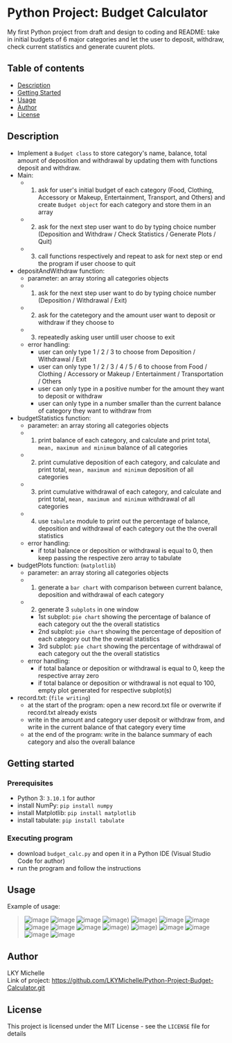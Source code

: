 # Python Project: Budget Calculator
My first Python project from draft and design to coding and README: take in initial budgets of 6 major categories and let the user to deposit, withdraw, check current statistics and generate cuurent plots.
## Table of contents
* [Description](#description)
* [Getting Started](#getting-started)
* [Usage](#usage)
* [Author](#author)
* [License](#license)
## Description
* Implement a `Budget class` to store category's name, balance, total amount of deposition and withdrawal by updating them with functions deposit and withdraw.
* Main: 
	* 1. ask for user's initial budget of each category (Food, Clothing, Accessory or Makeup, Entertainment, Transport, and Others) and create `Budget object` for each category and store them in an array
  * 2. ask for the next step user want to do by typing choice number (Deposition and Withdraw / Check Statistics / Generate Plots / Quit)
  * 3. call functions respectively and repeat to ask for next step or end the program if user choose to quit
* depositAndWithdraw function:
  * parameter: an array storing all categories objects
  * 1. ask for the next step user want to do by typing choice number (Deposition / Withdrawal / Exit)
  * 2. ask for the catetegory and the amount user want to deposit or withdraw if they choose to
  * 3. repeatedly asking user untill user choose to exit
  * error handling:
    * user can only type 1 / 2 / 3 to choose from Deposition / Withdrawal / Exit
    * user can only type 1 / 2 / 3 / 4 / 5 / 6 to choose from Food / Clothing / Accessory or Makeup / Entertainment / Transportation / Others
    * user can only type in a positive number for the amount they want to deposit or withdraw
    * user can only type in a number smaller than the current balance of category they want to withdraw from
* budgetStatistics function:
  * parameter: an array storing all categories objects
  * 1. print balance of each category, and calculate and print total, `mean, maximum and minimum` balance of all categories
  * 2. print cumulative deposition of each category, and calculate and print total, `mean, maximum and minimum` deposition of all categories
  * 3. print cumulative withdrawal of each category, and calculate and print total, `mean, maximum and minimum` withdrawal of all categories
  * 4. use `tabulate` module to print out the percentage of balance, deposition and withdrawal of each category out the the overall statistics
  * error handling:
     * if total balance or deposition or withdrawal is equal to 0, then keep passing the respective zero array to tabulate
* budgetPlots function: (`matplotlib`)
  * parameter: an array storing all categories objects
  * 1. generate a `bar chart` with comparison between current balance, deposition and withdrawal of each category
  * 2. generate 3 `subplots` in one window
    * 1st subplot: `pie chart` showing the percentage of balance of each category out the the overall statistics
    * 2nd subplot: `pie chart` showing the percentage of deposition of each category out the the overall statistics
    * 3rd subplot: `pie chart` showing the percentage of withdrawal of each category out the the overall statistics
  * error handling:
    * if total balance or deposition or withdrawal is equal to 0, keep the respective array zero
    * if total balance or deposition or withdrawal is not equal to 100, empty plot generated for respective subplot(s)
* record.txt: (`file writing`)
  * at the start of the program: open a new record.txt file or overwrite if record.txt already exists
  * write in the amount and category user deposit or withdraw from, and write in the current balance of that category every time 
  * at the end of the program: write in the balance summary of each category and also the overall balance
## Getting started
### Prerequisites
* Python 3: `3.10.1` for author
* install NumPy:  `pip install numpy`
* install Matplotlib: `pip install matplotlib`
* install tabulate: `pip install tabulate`
### Executing program
* download `budget_calc.py` and open it in a Python IDE (Visual Studio Code for author)
* run the program and follow the instructions
## Usage
Example of usage:    
> ![image](https://github.com/LKYMichelle/Python-Project-Budget-Calculator/blob/main/1.png)
> ![image](https://github.com/LKYMichelle/Python-Project-Budget-Calculator/blob/main/2.png)
> ![image](https://github.com/LKYMichelle/Python-Project-Budget-Calculator/blob/main/3.png)
> ![image](https://github.com/LKYMichelle/Python-Project-Budget-Calculator/blob/main/Figure_1.png))
> ![image](https://github.com/LKYMichelle/Python-Project-Budget-Calculator/blob/main/Figure_2.png))
> ![image](https://github.com/LKYMichelle/Python-Project-Budget-Calculator/blob/main/4.png)
> ![image](https://github.com/LKYMichelle/Python-Project-Budget-Calculator/blob/main/5.png)
> ![image](https://github.com/LKYMichelle/Python-Project-Budget-Calculator/blob/main/6.png)
> ![image](https://github.com/LKYMichelle/Python-Project-Budget-Calculator/blob/main/7.png)
> ![image](https://github.com/LKYMichelle/Python-Project-Budget-Calculator/blob/main/8.png)
> ![image](https://github.com/LKYMichelle/Python-Project-Budget-Calculator/blob/main/Figure_3.png))
> ![image](https://github.com/LKYMichelle/Python-Project-Budget-Calculator/blob/main/Figure_4.png))
> ![image](https://github.com/LKYMichelle/Python-Project-Budget-Calculator/blob/main/9.png)
> ![image](https://github.com/LKYMichelle/Python-Project-Budget-Calculator/blob/main/10.png)
> ![image](https://github.com/LKYMichelle/Python-Project-Budget-Calculator/blob/main/11.png)
> ![image](https://github.com/LKYMichelle/Python-Project-Budget-Calculator/blob/main/12.png)
## Author
LKY Michelle<br>
Link of project: https://github.com/LKYMichelle/Python-Project-Budget-Calculator.git
## License
This project is licensed under the MIT License - see the `LICENSE` file for details
